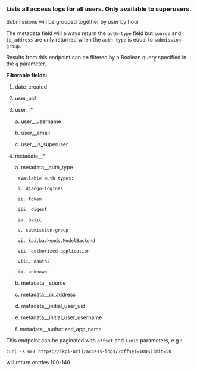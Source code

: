 ### Lists all access logs for all users. Only available to superusers.

Submissions will be grouped together by user by hour

The metadata field will always return the `auth-type` field but `source` and `ip_address` are only returned when the
`auth-type` is equal to `submission-group`.

Results from this endpoint can be filtered by a Boolean query
specified in the `q` parameter.

**Filterable fields:**

1. date_created

2. user_uid

3. user__*

    a. user__username

    b. user__email

    c. user__is_superuser

4. metadata__*

    a. metadata__auth_type

        available auth types:

        i. django-loginas

        ii. token

        iii. digest

        iv. basic

        v. submission-group

        vi. kpi.backends.ModelBackend

        vii. authorized-application

        viii. oauth2

        ix. unknown

    b. metadata__source

    c. metadata__ip_address

    d. metadata__initial_user_uid

    e. metadata__initial_user_username

    f. metadata__authorized_app_name

This endpoint can be paginated with `offset` and `limit` parameters, e.g.:

```shell
curl -X GET https://[kpi-url]/access-logs/?offset=100&limit=50
```

will return entries 100-149
